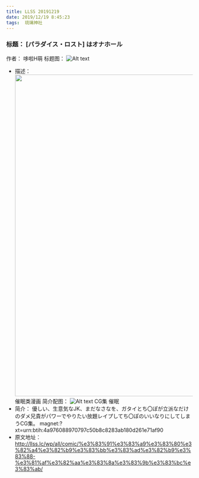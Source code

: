 ```yaml
---
title: LLSS 20191219
date: 2019/12/19 8:45:23
tags:  琉璃神社
---
```

### 标题： [パラダイス・ロスト] はオナホール
作者： 哆啦H萌
标题图： 
![Alt text](http://llss.lc/wp/wp-content/uploads/2019/12/011-1.jpg)
* 描述： <img class="aligncenter size-full wp-image-13064" src="http://llss.lc/wp/wp-content/uploads/2019/12/011-1.jpg" alt="" width="1200" height="870" srcset="http://llss.lc/wp/wp-content/uploads/2019/12/011-1.jpg 1200w, http://llss.lc/wp/wp-content/uploads/2019/12/011-1-300x218.jpg 300w, http://llss.lc/wp/wp-content/uploads/2019/12/011-1-768x557.jpg 768w, http://llss.lc/wp/wp-content/uploads/2019/12/011-1-1024x742.jpg 1024w, http://llss.lc/wp/wp-content/uploads/2019/12/011-1-414x300.jpg 414w" sizes="(max-width: 1200px) 100vw, 1200px" />催眠类漫画
简介配图： 
![Alt text](http://llss.lc/wp/wp-content/uploads/2019/12/022-1.jpg)
CG集 催眠 
* 简介： 優しい、生意気なJK、まだなさなを、ガタイとち〇ぽが立派なだけのダメ兄貴がパワーでやりたい放題レイプしてち〇ぽのいいなりにしてしまうCG集。
magnet:?xt=urn:btih:4a976088970797c50b8c8283ab180d261e71af90
* 原文地址：http://llss.lc/wp/all/comic/%e3%83%91%e3%83%a9%e3%83%80%e3%82%a4%e3%82%b9%e3%83%bb%e3%83%ad%e3%82%b9%e3%83%88-%e3%81%af%e3%82%aa%e3%83%8a%e3%83%9b%e3%83%bc%e3%83%ab/

